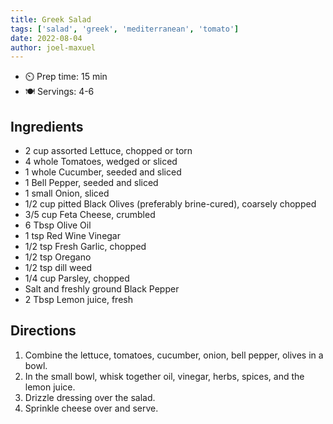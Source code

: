 ```yaml
---
title: Greek Salad
tags: ['salad', 'greek', 'mediterranean', 'tomato']
date: 2022-08-04
author: joel-maxuel
---
```


- ⏲️ Prep time: 15 min
- 🍽️ Servings: 4-6

## Ingredients

- 2 cup assorted Lettuce, chopped or torn
- 4 whole Tomatoes, wedged or sliced
- 1 whole Cucumber, seeded and sliced
- 1 Bell Pepper, seeded and sliced
- 1 small Onion, sliced
- 1/2 cup pitted Black Olives (preferably brine-cured), coarsely chopped
- 3/5 cup Feta Cheese, crumbled
- 6 Tbsp Olive Oil
- 1 tsp Red Wine Vinegar
- 1/2 tsp Fresh Garlic, chopped
- 1/2 tsp Oregano
- 1/2 tsp dill weed
- 1/4 cup Parsley, chopped
- Salt and freshly ground Black Pepper
- 2 Tbsp Lemon juice, fresh

## Directions

1. Combine the lettuce, tomatoes, cucumber, onion, bell pepper, olives in a bowl.
2. In the small bowl, whisk together oil, vinegar, herbs, spices, and the lemon juice.
3. Drizzle dressing over the salad.
4. Sprinkle cheese over and serve.
